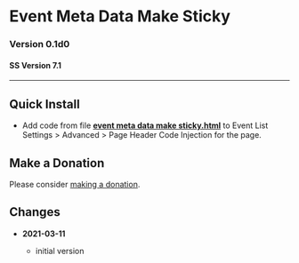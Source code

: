 # Event Meta Data Make Sticky

### Version 0.1d0

#### SS Version 7.1

---

## Quick Install

* Add code from file
  **[event meta data make sticky.html](event%20meta%20data%20make%20sticky.html#L1)**
  to Event List Settings > Advanced > Page Header Code Injection for the page.
  
## Make a Donation

Please consider
[making a donation](https://github.com/tomsWebConsulting/twcsl#make-a-donation).

## Changes

<!-- * **2021-08-15**
  
  * added kill upon user action
  * bumped version to 0.2d0
  -->
* **2021-03-11**
  
  * initial version
